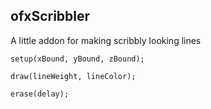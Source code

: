 ## ofxScribbler 
A little addon for making scribbly looking lines

````
setup(xBound, yBound, zBound);

draw(lineWeight, lineColor);

erase(delay);
````
